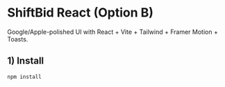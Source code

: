 # ShiftBid React (Option B)


Google/Apple-polished UI with React + Vite + Tailwind + Framer Motion + Toasts.


## 1) Install
```bash
npm install